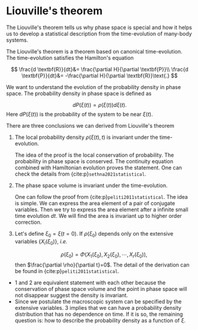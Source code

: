 # Liouville's theorem

The Liouville's theorem tells us why phase space is special and how it helps us to develop a statistical description from the time-evolution of many-body systems.

The Liouville's theorem is a theorem based on canonical time-evolution. The time-evolution satisfies the Hamilton's equation

$$
\frac{d \textbf{R}}{dt}&= \frac{\partial H}{\partial \textbf{P}}\\
\frac{d \textbf{P}}{dt}&= -\frac{\partial H}{\partial \textbf{R}}\text{.}
$$

We want to understand the evolution of the probability density in phase space. The probability density in phase space is defined as

$$
dP(\xi(t))=\rho(\xi(t)) d\xi(t)\text{.}
$$
Here $dP(\xi(t))$ is the probability of the system to be near $\xi(t)$.

There are three conclusions we can derived from Liouville's theorem

1. The local probability density $\rho(\xi(t),t)$ is invariant under the time-evolution.
   
   The idea of the proof is the local conservation of probability. The probability in phase space is conserved. The continuity equation combined with Hamiltonian evolution proves the statement. One can check the details from {cite:p}`sethna2021statistical`.
   
2. The phase space volume is invariant under the time-evolution.
   
   One can follow the proof from {cite:p}`peliti2011statistical`. The idea is simple. We can express the area element of a pair of conjugate variables. Then we try to express the area element after a infinite small time evolution $dt$. We will find the area is invariant up to higher order correction. 
   
3. Let's define $\xi_0=\xi(t=0)$. If $\rho(\xi_0)$ depends only on the extensive variables $\{X_i(\xi_0)\}$, *i.e.*
   
   $$
   \rho(\xi_0)=\Phi(X_1(\xi_0),X_2(\xi_0),\cdots, X_r(\xi_0))\text{,}
   $$
   then $\frac{\partial \rho}{\partial t}=0$. The detail of the derivation can be found in {cite:p}`peliti2011statistical`.

* 1 and 2 are equivalent statement with each other because the conservation of phase space volume and the point in phase space will not disappear suggest the density is invariant.
* Since we postulate the macroscopic system can be specified by the extensive variables. 3 implies that we can have a probability density distribution that has no dependence on time. If it is so, the remaining question is: how to describe the probability density as a function of $\xi$.



